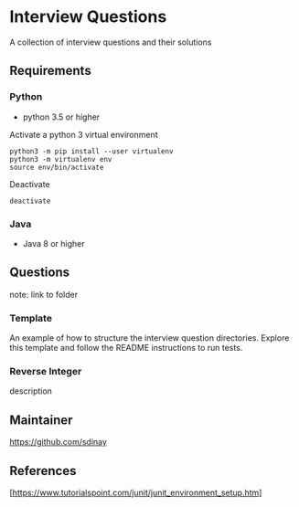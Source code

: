 # Interview Questions

A collection of interview questions and their solutions

## Requirements

### Python

- python 3.5 or higher

Activate a python 3 virtual environment
```
python3 -m pip install --user virtualenv
python3 -m virtualenv env
source env/bin/activate
```

Deactivate
```
deactivate
```

### Java

- Java 8 or higher

## Questions

note: link to folder

### Template

An example of how to structure the interview question directories. Explore this template and follow the README instructions to run tests.

### Reverse Integer

description

## Maintainer

https://github.com/sdinay

## References

[https://www.tutorialspoint.com/junit/junit_environment_setup.htm]
